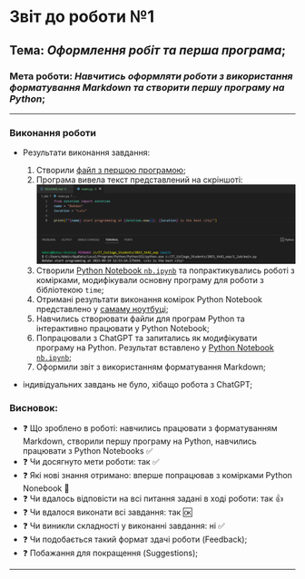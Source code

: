# Звіт до роботи №1
## Тема: _Оформлення робіт та перша програма_;
### Мета роботи: _Навчитись оформляти роботи з використання форматування Markdown та створити першу програму на Python_;
---
### Виконання роботи
- Результати виконання завдання:
    1. Створили [файл з першою програмою](main.py);
    1. Програма вивела текст представлений на скріншоті: ![alt](1.png)
    1. Створили [Python Notebook `nb.ipynb`](nb.ipynb) та попрактикувались роботі з комірками, модифікували основну програму для роботи з бібліотекою `time`;
    1. Отримані результати виконання комірок Python Notebook представлено у [самаму ноутбуці](nb.ipynb);
    1. Навчились створювати файли для програм Python та інтерактивно працювати у Python Notebook;
    1. Попрацювали з ChatGPT та запитались як модифікувати програму на Python. Результат вставлено у  [Python Notebook `nb.ipynb`](nb.ipynb);
    1. Оформили звіт з використанням форматування Markdown;

- індивідуальних завдань не було, хібащо робота з ChatGPT;

### Висновок: 
- :question: Що зроблено в роботі: навчились працювати з форматуванням Markdown, створили першу програму на Python, навчились працювати з Python Notebooks :white_check_mark:
- :question: Чи досягнуто мети роботи: так :white_check_mark:
- :question: Які нові знання отримано: вперше попрацював з комірками Python Nonebook :notebook_with_decorative_cover:
- :question: Чи вдалось відповісти на всі питання задані в ході роботи: так :+1:
- :question: Чи вдалося виконати всі завдання: так :ok:
- :question: Чи виникли складності у виконанні завдання: ні :white_check_mark:
- :question: Чи подобається такий формат здачі роботи (Feedback);
- :question: Побажання для покращення (Suggestions);
---